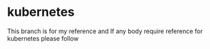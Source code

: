 # kubernetes
This branch is for my reference and If any body require reference for kubernetes please follow 
